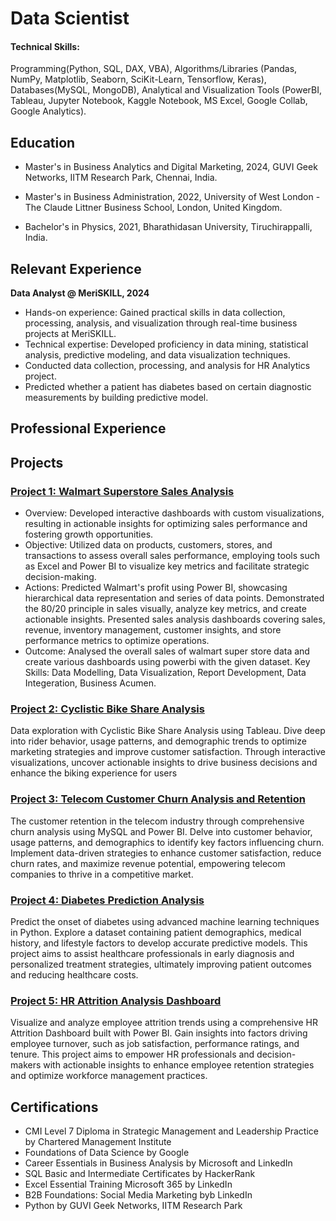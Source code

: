 # Data Scientist

#### Technical Skills: 
Programming(Python, SQL, DAX, VBA), Algorithms/Libraries (Pandas, NumPy, Matplotlib, Seaborn, SciKit-Learn, Tensorflow, Keras), Databases(MySQL, MongoDB), Analytical and Visualization Tools (PowerBI, Tableau, Jupyter Notebook, Kaggle Notebook, MS Excel, Google Collab, Google Analytics).

## Education
- Master's in Business Analytics and Digital Marketing, 2024, GUVI Geek Networks, IITM Research Park, Chennai, India.

- Master's in Business Administration, 2022, University of West London - The Claude Littner Business School, London, United
Kingdom.

- Bachelor's in Physics, 2021, Bharathidasan University, Tiruchirappalli, India.

## Relevant Experience
**Data Analyst @ MeriSKILL, 2024**

- Hands-on experience: Gained practical skills in data collection, processing, analysis, and visualization through real-time business projects at MeriSKILL.
- Technical expertise: Developed proficiency in data mining, statistical analysis, predictive modeling, and data visualization techniques.
- Conducted data collection, processing, and analysis for HR Analytics project.
- Predicted whether a patient has diabetes based on certain diagnostic measurements by building predictive model.

## Professional Experience


## Projects
### [Project 1: Walmart Superstore Sales Analysis](https://github.com/Beingcharles/Capstone-1)
* Overview: Developed interactive dashboards with custom visualizations, resulting in actionable insights for optimizing sales performance and fostering growth opportunities.
* Objective: Utilized data on products, customers, stores, and transactions to assess overall sales performance, employing tools such as Excel and Power BI to visualize key metrics and facilitate strategic decision-making.
* Actions: Predicted Walmart's profit using Power BI, showcasing hierarchical data representation and series of data points. Demonstrated the 80/20 principle in sales visually, analyze key metrics, and create actionable insights. Presented sales analysis dashboards covering sales, revenue, inventory management, customer insights, and store performance metrics to optimize operations.
* Outcome: Analysed the overall sales of walmart super store data and create various dashboards using powerbi with the given dataset.
Key Skills: Data Modelling, Data Visualization, Report Development, Data Integeration, Business Acumen.

### [Project 2: Cyclistic Bike Share Analysis](https://github.com/Beingcharles/Capstone-2)
Data exploration with Cyclistic Bike Share Analysis using Tableau. Dive deep into rider behavior, usage patterns, and demographic trends to optimize marketing strategies and improve customer satisfaction. Through interactive visualizations, uncover actionable insights to drive business decisions and enhance the biking experience for users
### [Project 3: Telecom Customer Churn Analysis and Retention](https://github.com/Beingcharles/Guvi-Final-Capstone---Customer-Churn-Retention-Analysis)
The customer retention in the telecom industry through comprehensive churn analysis using MySQL and Power BI. Delve into customer behavior, usage patterns, and demographics to identify key factors influencing churn. Implement data-driven strategies to enhance customer satisfaction, reduce churn rates, and maximize revenue potential, empowering telecom companies to thrive in a competitive market.
### [Project 4: Diabetes Prediction Analysis](https://github.com/Beingcharles/Diabetes-Prediction-Analysis)
Predict the onset of diabetes using advanced machine learning techniques in Python. Explore a dataset containing patient demographics, medical history, and lifestyle factors to develop accurate predictive models. This project aims to assist healthcare professionals in early diagnosis and personalized treatment strategies, ultimately improving patient outcomes and reducing healthcare costs.
### [Project 5: HR Attrition Analysis Dashboard](https://github.com/Beingcharles/HR-Attrition-Analysis-Dasboard)
Visualize and analyze employee attrition trends using a comprehensive HR Attrition Dashboard built with Power BI. Gain insights into factors driving employee turnover, such as job satisfaction, performance ratings, and tenure. This project aims to empower HR professionals and decision-makers with actionable insights to enhance employee retention strategies and optimize workforce management practices.

## Certifications
- CMI Level 7 Diploma in Strategic Management and Leadership Practice by Chartered Management Institute
- Foundations of Data Science by Google
- Career Essentials in Business Analysis by Microsoft and LinkedIn
- SQL Basic and Intermediate Certificates by HackerRank
- Excel Essential Training Microsoft 365 by LinkedIn
- B2B Foundations: Social Media Marketing byb LinkedIn
- Python by GUVI Geek Networks, IITM Research Park

